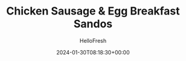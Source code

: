 ---
draft: false # Use this only for setting draft status
hidden: false # Use this to hide unwanted recipes
slug: # <post-title>
title: 'Chicken Sausage & Egg Breakfast Sandos'
description: "Goud-a morning! Some days you just need a heartier breakfast to power through your day, and this sandwich will definitely do the trick! Why? It’s filled with crispy pan-fried Italian chicken sausage, nutty melted gouda, fried eggs, roasted bell pepper, and smoky paprika mayo on a fluffy brioche bun. There’s also a side of crispy roasted potato wedges—no sandwich without sides in our kitchens! So pour yourself a cup of coffee (or a mimosa), fortify yourself with this loaded sandwich, then take on your day like you mean it. "
image: https://img.hellofresh.com/f_auto,fl_lossy,q_auto,w_1200/hellofresh_s3/image/65a7f8b4ee7b8a986cc22261-72bbd0f7.jpeg
date: 2024-01-30T08:18:30+00:00
author: HelloFresh

tags: []
categories: "main course"
cuisines: "American"
allergens: ['Wheat', 'Eggs', 'Milk']

calories: 1110
preptime: ['35 minutes']
cooktime: # 180 = 3 Hours | In minutes
totaltime: PT35M
servings: 2

links:
  - description: "Goud-a morning! Some days you just need a heartier breakfast to power through your day, and this sandwich will definitely do the trick! Why? It’s filled with crispy pan-fried Italian chicken sausage, nutty melted gouda, fried eggs, roasted bell pepper, and smoky paprika mayo on a fluffy brioche bun. There’s also a side of crispy roasted potato wedges—no sandwich without sides in our kitchens! So pour yourself a cup of coffee (or a mimosa), fortify yourself with this loaded sandwich, then take on your day like you mean it. "
    website: https://www.hellofresh.com/recipes/chicken-sausage-and-egg-breakfast-sandos-65a7f8b4ee7b8a986cc22261
    image: https://img.hellofresh.com/f_auto,fl_lossy,q_auto,w_1200/hellofresh_s3/image/65a7f8b4ee7b8a986cc22261-72bbd0f7.jpeg
 
weight: # 1 | You can add weight to some posts to override the default sorting (date descending)

comments: false # Keep False

ingredients: ['12 ounce Potatoes', '1 unit Bell Pepper', '2 unit Brioche Buns', '2 tablespoon Mayonnaise', '1.5 tablespoon Sour Cream', '1 teaspoon Smoked Paprika', '9 ounce Italian Chicken Sausage', '2 slice Gouda Cheese', '2 unit Eggs', ' Salt', ' Pepper', '4 teaspoon Cooking Oil', '1 tablespoon Butter']

instructionTitles: ['Prep', 'Roast Veggies & Potatoes', 'Mix', 'Cook Patties', 'Fry Eggs', 'Finish & Serve']
instructions: ['Adjust rack to top position and preheat oven to 450 degrees. Wash and dry produce. Quarter bell pepper lengthwise; remove stem and seeds. Cut potatoes into ½-inch-thick wedges. Halve buns.', 'Place bell pepper quarters on one side of a baking sheet. Drizzle with 2 tsp oil and rub to coat; arrange cut sides down. Toss potato wedges on empty side of sheet with a drizzle of oil, salt, and pepper. Roast on top rack until browned and softened, 18-20 minutes.', 'In a small bowl, combine mayonnaise, sour cream, and ½ tsp paprika (save the rest for another use).', 'Form sausage* into two equal-sized balls. Heat a drizzle of oil in a large pan over medium-high heat. Once pan is very hot, add sausage balls. Using a spatula, firmly flatten each ball to create very thin patties. Cook until browned and cooked through, 3-5 minutes per side. In the last minute of cooking, top with gouda and cover pan until cheese melts. Turn off heat; transfer patties to a plate and tent with foil to keep warm. Wipe out pan. > TIP: When forming the balls, splash a little cold water on your hands to prevent sticking! > Chicken Sausage is fully cooked when internal temperature reaches 165°.', 'Melt 1 TBSP butter in same pan over medium heat. Once pan is hot, crack eggs* into pan and cover. Fry eggs to preference. Season with salt and pepper. While eggs cook, toast buns until golden. > Wash hands and surfaces after handling raw eggs. Consuming raw or undercooked eggs may increase your risk of foodborne illness.', 'Spread a thin layer of smoky paprika mayo onto cut sides of toasted buns. Fill buns with bell pepper, cheesy patties, and fried eggs. Divide sandwiches and potato wedges between plates. Serve with any remaining smoky paprika mayo on the side.']
---
